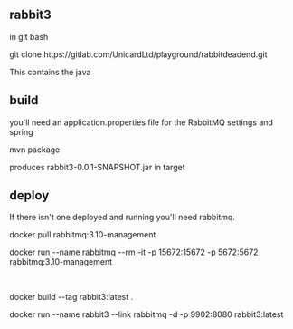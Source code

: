 rabbit3
-------
<p>in git bash</p>
<p>git clone https://gitlab.com/UnicardLtd/playground/rabbitdeadend.git</p>
<p>This contains the java</p>

build
-----

<p>you'll need an application.properties file for the RabbitMQ settings and spring</p>
<p>mvn package</p>

<p>produces rabbit3-0.0.1-SNAPSHOT.jar in target</p>


deploy
------

<p>If there isn't one deployed and running you'll need rabbitmq.</p>
<p>docker pull rabbitmq:3.10-management</p>
<p>docker run --name rabbitmq --rm -it -p 15672:15672 -p 5672:5672 rabbitmq:3.10-management</p>
<br>
<p>docker build --tag rabbit3:latest .</p>
<p>docker run --name rabbit3 --link rabbitmq -d -p 9902:8080 rabbit3:latest</p>

